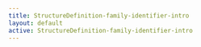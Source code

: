 ```yaml
---
title: StructureDefinition-family-identifier-intro
layout: default
active: StructureDefinition-family-identifier-intro
---
```


